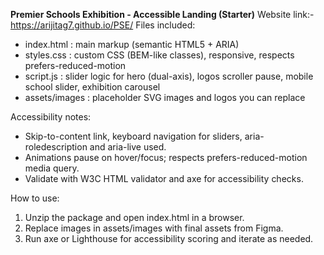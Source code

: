 **Premier Schools Exhibition - Accessible Landing (Starter)**
Website link:-https://arijitag7.github.io/PSE/
Files included:
- index.html : main markup (semantic HTML5 + ARIA)
- styles.css : custom CSS (BEM-like classes), responsive, respects prefers-reduced-motion
- script.js  : slider logic for hero (dual-axis), logos scroller pause, mobile school slider, exhibition carousel
- assets/images : placeholder SVG images and logos you can replace

Accessibility notes:
- Skip-to-content link, keyboard navigation for sliders, aria-roledescription and aria-live used.
- Animations pause on hover/focus; respects prefers-reduced-motion media query.
- Validate with W3C HTML validator and axe for accessibility checks.

How to use:
1. Unzip the package and open index.html in a browser.
2. Replace images in assets/images with final assets from Figma.
3. Run axe or Lighthouse for accessibility scoring and iterate as needed.
